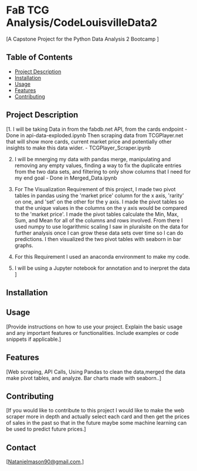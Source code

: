 # FaB TCG Analysis/CodeLouisvilleData2

[A Capstone Project for the Python Data Analysis 2 Bootcamp ]

## Table of Contents
- [Project Description](#project-description)
- [Installation](#installation)
- [Usage](#usage)
- [Features](#features)
- [Contributing](#contributing)


## Project Description

[1. I will be taking Data in from the fabdb.net API, from the cards endpoint - Done in api-data-exploded.ipynb
Then scraping data from TCGPlayer.net that will show more cards, current market price and potentially other insights to make this data wider. - TCGPlayer_Scraper.ipynb

2. I will be mnerging my data with pandas merge, manipulating and removing any empty values, finding a way to fix the duplicate entries from the two data sets, and filtering to only show columns that I need for my end goal - Done in Merged_Data.ipynb

3. For The Visualization Requirement of this project, I made two pivot tables in pandas using the 'market price' column for the x axis, 'rarity' on one, and 'set' on the other for the y axis. I made the pivot tables so that the unique values in the columns on the y axis would be compared to the 'market price'. I made the pivot tables calculate the Min, Max, Sum, and Mean for all of the columns and rows involved. From there I used numpy to use logarithmic scaling I saw in pluralsite on the data for further analysis once I can grow these data sets over time so I can do predictions. I then visualized the two pivot tables with seaborn in bar graphs. 

4. For this Requirement I used an anaconda environment to make my code. 

5. I will be using a Jupyter notebook for annotation and to inerpret the data  ]

## Installation


## Usage

[Provide instructions on how to use your project. Explain the basic usage and any important features or functionalities. Include examples or code snippets if applicable.]

## Features

[Web scraping, API Calls, Using Pandas to clean the data,merged the data make pivot tables, and analyze. Bar charts made with seaborn..]

## Contributing

[If you would like to contribute to this project I would like to make the web scraper more in depth and actually select each card and then get the prices of sales in the past so that in the future maybe some machine learning can be used to predict future prices.]


## Contact

[Natanielmason90@gmail.com,]
